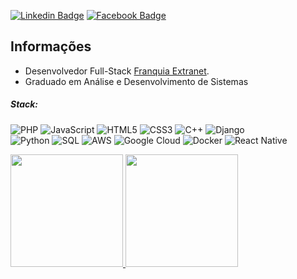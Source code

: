 [![Linkedin Badge](https://img.shields.io/badge/-LinkedIn-blue?style=flat-square&logo=Linkedin&logoColor=white&link=https://www.linkedin.com/in/dhionathan-jobim-19905b1a4/)](https://www.linkedin.com/in/dhionathan-jobim-19905b1a4/)
[![Facebook Badge](https://img.shields.io/badge/-Facebook-blue)](https://www.facebook.com/dhionathan.jobim)
## Informações

* Desenvolvedor Full-Stack  <a href="https://www.extranet.com.br/" target="_blank" rel="noopener noreferrer" >Franquia Extranet</a>.
* Graduado em Análise e Desenvolvimento de Sistemas
##### Stack:
![PHP](https://img.shields.io/badge/-PHP-1a165f?style=flat-square&logo=php)
![JavaScript](https://img.shields.io/badge/-JavaScript-9e7e15?style=flat-square&logo=javascript)
![HTML5](https://img.shields.io/badge/-HTML5-E34F26?style=flat-square&logo=html5&logoColor=white)
![CSS3](https://img.shields.io/badge/-CSS3-1572B6?style=flat-square&logo=css3)
![C++](https://img.shields.io/badge/-C,%20C%2B%2B-54778c?style=flat-square&logo=c%2B%2B)
![Django](https://img.shields.io/badge/Django-109934?style=flat-square&logo=django)
<br>
![Python](https://img.shields.io/badge/-Python-0c0c0c?style=flat-square&logo=python)
![SQL](https://img.shields.io/badge/-MySQL-0c0c0c?style=flat-square&logo=mysql)
![AWS](https://img.shields.io/badge/AWS-0c0c0c?style=flat-square&logo=amazon)
![Google Cloud](https://img.shields.io/badge/GCP-0c0c0c?style=flat-square&logo=googlecloud)
![Docker](https://img.shields.io/badge/Docker-0c0c0c?style=flat-square&logo=docker)
![React Native](https://img.shields.io/badge/ReactNative-0c0c0c?style=flat-square&logo=react)




<a href="https://github.com/dhionathan01">
<img height="180em" src="https://github-readme-stats-sigma-five.vercel.app/api?username=dhionathan01&show_icons=true&theme=nord&include_all_commits=true&count_private=true"/>
<img height="180em" src="https://github-readme-stats-sigma-five.vercel.app/api/top-langs/?username=dhionathan01&size_weight=0&count_weight=1&layout=compact&langs_count=7&theme=nord"/>




